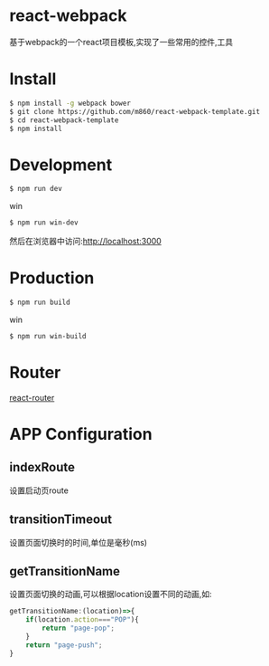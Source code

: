 # react-webpack
基于webpack的一个react项目模板,实现了一些常用的控件,工具

# Install
```bash
$ npm install -g webpack bower
$ git clone https://github.com/m860/react-webpack-template.git
$ cd react-webpack-template
$ npm install
```
# Development
```bash
$ npm run dev
```
win
```bash
$ npm run win-dev
```
然后在浏览器中访问:[http://localhost:3000](http://localhost:3000)
# Production
```bash
$ npm run build
```
win
```bash
$ npm run win-build
```
# Router
[react-router](https://github.com/ReactTraining/react-router)

# APP Configuration
## indexRoute
设置启动页route
## transitionTimeout
设置页面切换时的时间,单位是毫秒(ms)
## getTransitionName
设置页面切换的动画,可以根据location设置不同的动画,如:
```javascript
getTransitionName:(location)=>{
    if(location.action==="POP"){
        return "page-pop";
    }
    return "page-push";
}
```








